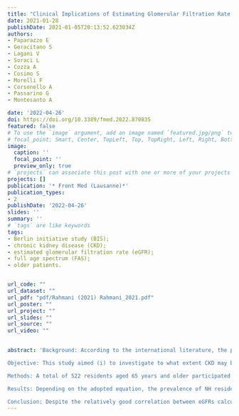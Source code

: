 ```yaml
---
title: "Clinical Implications of Estimating Glomerular Filtration Rate in Institutionalized Older People"
date: 2021-01-28
publishDate: 2021-01-05T20:13:52.623034Z
authors: 
- Paparazzo E
- Geracitano S
- Lagani V
- Soraci L
- Cozza A
- Cosimo S
- Morelli F
- Corsonello A
- Passarino G
- Montesanto A

date: '2022-04-26'
doi: https://doi.org/10.3389/fmed.2022.870835
featured: false
# To use the `image` argument, add an image named `featured.jpg/png` to your page's folder.
# focal_point: Smart, Center, TopLeft, Top, TopRight, Left, Right, BottomLeft, Bottom, BottomRight.
image:
  caption: ''
  focal_point: ''
  preview_only: true
# `projects` can associate this post with one or more of your projects
projects: []
publication: '* Front Med (Lausanne)*'
publication_types:
- 2
publishDate: '2022-04-26'
slides: ''
summary: ''
# `tags` are like keywords
tags:
- Berlin initiative study (BIS); 
- chronic kidney disease (CKD); 
- estimated glomerular filtration rate (eGFR); 
- full age spectrum (FAS); 
- older patients.


url_code: ""
url_dataset: ""
url_pdf: "pdf/Rahmani (2021) Rahmani_2021.pdf"
url_poster: ""
url_project: ""
url_slides: ""
url_source: ""
url_video: ""

    
abstract: 'Background: According to the international literature, the percentage of nursing home (NH) residents with renal insufficiency is very high, ranging between 22 and 78%. Diminished kidney function represents a risk factor for drug overdosage, adverse drug reactions, end-stage renal disease, disability, morbidity, and mortality. Several studies suggested that screening for chronic kidney disease (CKD) in high-risk and older populations may represent a cost-effective approach to reducing progression to renal failure and CKD mortality.

Objective: This study aimed (i) to investigate to what extent CKD may be staged interchangeably by three different creatinine-based estimated glomerular filtration rate (eGFR) equations in a sample of older adults living in long-term care facilities; (ii) to investigate factors explaining differences among eGFR equations; and (iii) to compare the predictivity of different creatinine-based eGFR equations with respect to all-cause mortality.

Methods: A total of 522 residents aged 65 years and older participated in a prospective cohort study of 9 long-term care facilities in Calabria. eGFR was calculated by Chronic Kidney Disease Epidemiology Collaboration (CKD-EPI), Berlin initiative study (BIS), and full age spectrum (FAS) equations. Disability in at least one activity of daily living (ADL), depression, cognitive impairment, comorbidity, and malnutrition was considered in the analysis. Statistical analysis was carried out by Bland-Altman analysis, and 2-year mortality was investigated by Kaplan-Meier curves and Cox regression analysis.

Results: Depending on the adopted equation, the prevalence of NH residents with impaired renal function (eGFR < 60 ml/min/1.73 m2) ranged between 58.2% for the CKD-EPI and 79.1% for the BIS1 equation. The average difference between BIS and FAS was nearly negligible (0.45 ml/min/1.73 m2), while a significant bias was detected between CKD-EPI and BIS and also between CKD-EPI and FAS (6.21 ml/min/1.73 m2 and 6.65 ml/min/1.73 m2, respectively). Although the eGFR study equations had comparable prognostic accuracy in terms of mortality risk, BIS and FAS were able to reclassify NH residents pertaining to a low-risk group with CKD-EPI, and this reclassification improves the discriminative capacity of CKD-EPI with respect to overall mortality.

Conclusion: Despite the relatively good correlation between eGFRs calculated using all adopted equations, the findings in this study reported clearly demonstrated that CKD-EPI and BIS/FAS equations are not interchangeable to assess eGFR among older people and particularly in institutionalized and frail older subjects.'
---
```

